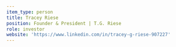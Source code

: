 ```yaml
---
item_type: person
title: Tracey Riese
position: Founder & President | T.G. Riese
role: investor
website: 'https://www.linkedin.com/in/tracey-g-riese-907227'
---
```


